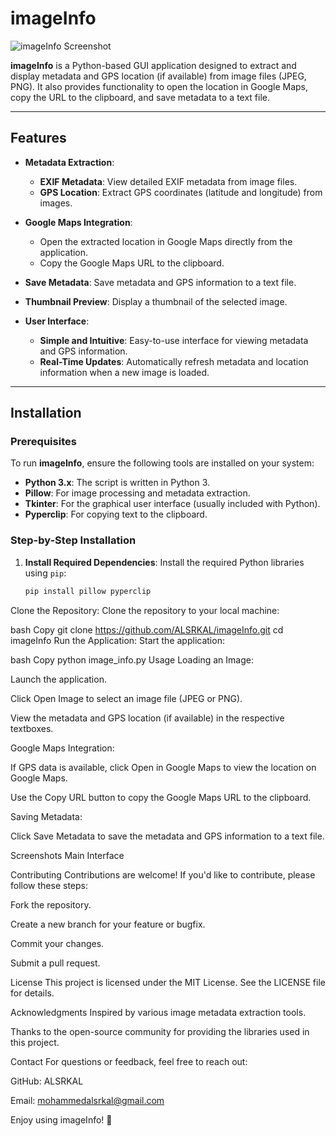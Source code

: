 # imageInfo

![imageInfo Screenshot](screenshots/main_interface.png) <!-- Add a screenshot if available -->

**imageInfo** is a Python-based GUI application designed to extract and display metadata and GPS location (if available) from image files (JPEG, PNG). It also provides functionality to open the location in Google Maps, copy the URL to the clipboard, and save metadata to a text file.

---

## Features

- **Metadata Extraction**:
  - **EXIF Metadata**: View detailed EXIF metadata from image files.
  - **GPS Location**: Extract GPS coordinates (latitude and longitude) from images.
  
- **Google Maps Integration**:
  - Open the extracted location in Google Maps directly from the application.
  - Copy the Google Maps URL to the clipboard.

- **Save Metadata**: Save metadata and GPS information to a text file.

- **Thumbnail Preview**: Display a thumbnail of the selected image.

- **User Interface**:
  - **Simple and Intuitive**: Easy-to-use interface for viewing metadata and GPS information.
  - **Real-Time Updates**: Automatically refresh metadata and location information when a new image is loaded.

---

## Installation

### Prerequisites
To run **imageInfo**, ensure the following tools are installed on your system:

- **Python 3.x**: The script is written in Python 3.
- **Pillow**: For image processing and metadata extraction.
- **Tkinter**: For the graphical user interface (usually included with Python).
- **Pyperclip**: For copying text to the clipboard.

### Step-by-Step Installation

1. **Install Required Dependencies**:
   Install the required Python libraries using `pip`:
   ```bash
   pip install pillow pyperclip
Clone the Repository:
Clone the repository to your local machine:

bash
Copy
git clone https://github.com/ALSRKAL/imageInfo.git
cd imageInfo
Run the Application:
Start the application:

bash
Copy
python image_info.py
Usage
Loading an Image:

Launch the application.

Click Open Image to select an image file (JPEG or PNG).

View the metadata and GPS location (if available) in the respective textboxes.

Google Maps Integration:

If GPS data is available, click Open in Google Maps to view the location on Google Maps.

Use the Copy URL button to copy the Google Maps URL to the clipboard.

Saving Metadata:

Click Save Metadata to save the metadata and GPS information to a text file.

Screenshots
Main Interface <!-- Add a screenshot if available -->

Contributing
Contributions are welcome! If you'd like to contribute, please follow these steps:

Fork the repository.

Create a new branch for your feature or bugfix.

Commit your changes.

Submit a pull request.

License
This project is licensed under the MIT License. See the LICENSE file for details.

Acknowledgments
Inspired by various image metadata extraction tools.

Thanks to the open-source community for providing the libraries used in this project.

Contact
For questions or feedback, feel free to reach out:

GitHub: ALSRKAL

Email: mohammedalsrkal@gmail.com

Enjoy using imageInfo! 🚀

